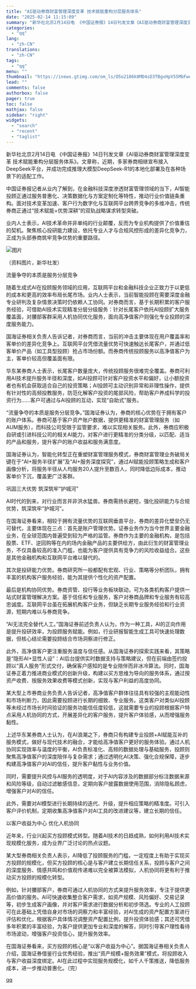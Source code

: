 ```yaml
---
title: "AI驱动券商财富管理深度变革 技术赋能重构分层服务体系"
date: "2025-02-14 11:15:09"
summary: "新华社北京2月14日电 《中国证券报》14日刊发文章《AI驱动券商财富管理深度变革 技术赋能重构..."
categories:
  - "qq"
lang:
  - "zh-CN"
translations:
  - "zh-CN"
tags:
  - "qq"
menu: ""
thumbnail: "https://inews.gtimg.com/om_ls/O5o2186k0MD4sD3TBgxHpV55MbFwewGZIHvXWVek9jhcYAA_640360/0"
lead: ""
comments: false
authorbox: false
pager: true
toc: false
mathjax: false
sidebar: "right"
widgets:
  - "search"
  - "recent"
  - "taglist"
---
```


新华社北京2月14日电 《中国证券报》14日刊发文章《AI驱动券商财富管理深度变革 技术赋能重构分层服务体系》。文章称，近期，多家券商相继宣布接入DeepSeek平台，并成功完成推理大模型DeepSeek-R1的本地化部署及在各种场景下的适配工作。

中国证券报记者从业内了解到，在金融科技深度渗透财富管理领域的当下，AI智能投顾正通过服务普惠化、决策数据化与方案定制化等特性，推动行业价值链条重构。面对技术变革加速、客户行为数字化与互联网平台跨界竞争的多维冲击，传统券商正通过“技术赋能+优势深耕”的双轨战略谋求转型突破。

业内人士表示，AI技术革命并非单纯的行业颠覆，反而为专业机构提供了价值重估的契机。聚焦核心投研能力建设，依托专业人才与合规风控形成的差异化竞争力，正成为头部券商筑牢竞争优势的重要路径。

![图片](https://inews.gtimg.com/om_bt/O969a5mHqNKlsjSZ3cn93HWZqQ23rIzKW1xevo1Mx7AxMAA/641)

（资料图片，新华社发）

流量争夺的本质是服务分层竞争

随着生成式AI在投顾服务领域的应用，互联网平台和金融科技企业正致力于以更低的成本和更高的效率布局长尾市场。业内人士表示，当前智能投顾在需要深度金融专业研判及复杂情景决策时仍依赖人工协同。对券商而言，基于长期积累的客户服务经验，可借助AI技术实现精准分层分级服务：针对长尾客户依托AI投顾扩大服务覆盖面，对腰部客群采用人机协同优化服务，面向高净值客户则强化专业投顾的深度服务能力。

国海证券相关负责人告诉记者，对券商而言，当前的冲击主要体现在用户覆盖率和客单价的差异化竞争上。互联网平台凭借流量优势可快速触达长尾客户，并通过低客单价产品（如工具型投顾）抢占市场份额。而券商传统投顾服务以高净值客户为主，客单价较高但覆盖面有限。

华东某券商人士表示，长尾客户数量庞大，传统投顾服务很难完全覆盖。券商可利用AI技术提升服务半径和深度，如AI投顾可针对客户投资水平和偏好，让小额投资者也有机会获取适合自己的投资策略；AI投顾可主动识别异常和非理性操作，提供有针对性的高频投教服务，防范化解客户投资的尾部风险，帮助客户养成科学的投资行为……客户可通过与AI投顾的互动，实现“自助式”服务。

“流量争夺的本质是服务分层竞争。”国海证券认为，券商的核心优势在于拥有客户的账户体系。券商可基于客户资产账户数据，提供更精准的财富管理服务（如AUM服务），而科技公司受限于监管要求，难以实现相关服务。此外，券商应积极自研或引进科技公司的相关AI能力，对客户进行更精准的分类分级，以匹配、适当的产品和服务，提升客户的账户收益和服务满意度。

国海证券认为，智能化转型正在重塑财富管理服务模式，券商财富管理业务破局关键在于“AI+服务半径扩展”及“AI+服务深度探究”，通过AI赋能投顾策略生成和客户画像分析，将服务半径从人均服务20人提升至数百人，同时降低边际成本，推动客单价下沉，覆盖更广泛客群。

巩固三大优势 筑深筑牢“护城河”

AI时代的到来，对行业而言并非洪水猛兽。券商需扬长避短，强化投研能力与合规优势，筑深筑牢“护城河”。

在国海证券看来，相较于拥有流量优势的互联网垂直平台，券商的差异化壁垒仍无可替代，主要体现在三点：首先是账户管理优势。证券业务作为当今世界主要金融业务，在全球范围内普遍受到较为严格的监管。券商作为主要的金融机构，是包括股票、ETF、逆回购等在内的场内金融产品的主要供给方，由此衍生的财富管理业务，不仅具备较高的准入门槛，也能为客户提供具有竞争力的风险收益组合。这些是其他金融机构和互联网平台难以替代的。

其次是投研能力优势。券商研究所一般都配有宏观、行业、策略等分析团队，拥有丰富的机构客户服务经验，能为其提供个性化的资产配置。

最后是机构协同优势。券商资管、投行等业务板块联动，可为各类机构客户提供一站式财富管理解决方案。基于信任和专业服务，客户对券商品牌和专业服务有较高忠诚度。互联网平台虽在拓展机构客户业务，但缺乏长期专业服务经验和行业资源，短期内难以与券商竞争。

“AI无法完全替代人工。”国海证券前述负责人认为，作为一种工具，AI的正向作用是提升投研效率，为投顾服务赋能。例如，行业研报智能生成工具可快速处理数据，但核心结论需要投顾结合市场洞察进行修正。

此外，高净值客户更注重服务温度与信任感。从国海证券的探索实践来看，其策略是“隐形AI+显性人设”：AI后台提供实时数据支持与策略建议，但在前端由签约投顾以“真人服务”形式交付，确保客户感知的是专业陪伴而非冰冷算法。同时，国海证券正着力推进商业模式的创新升级，构建以买方思维为导向的服务体系，通过按资产收费、按服务效果收费等模式创新，实现与客户利益的高度协同。

某大型上市券商业务负责人告诉记者，高净值客户群体往往具有较强的主观能动性和市场判断力，因此需要投顾进行长期的细致、专业服务。这类客户对类似AI投顾等未经过市场长时间验证的服务功能信任度较低，这就需要专业的投顾根据客户特点采用人机协同的方式，开展差异化的客户服务，提升客户体验感，从而增强服务黏性。

上述华东某券商人士认为，在AI浪潮之下，券商只有构建专业投顾+AI赋能互补的服务模式，做好与现代技术的融合，才能给高净值客户更好的服务体验。通过人机协同实现效率与温度的平衡，AI负责标准化、高频的数据处理与基础服务，投顾则聚焦高净值客户的深度陪伴与复杂需求；通过透明化AI决策、强化合规保障，逐步构建高净值客户对AI的信任，提升客户黏性与业务价值。

同时，需要提升风控与AI服务的透明度，对于AI内容涉及的数据部分标注数据来源和风险等级，自动过滤敏感信息，定期向客户披露数据使用范围，消除隐私顾虑，增强客户对AI的信任。

此外，需要对AI模型进行长期持续的迭代、升级，提升相应策略的精准度。可引入客户评价机制，定期收集高净值客户对AI工具的改进建议等，建立长期的信任。

以客户收益为中心 优化人机协同

近年来，行业兴起买方投顾模式转型。随着AI技术的日趋成熟，如何利用AI技术实现规模化服务，成为业界广泛讨论的热点议题。

某大型券商相关负责人表示，AI降低了投顾服务的门槛，一定程度上有助于实现买方投顾的规模化，但买方投顾的核心是与客户建立长期信任关系，投顾与客户之间的深度服务、情感共鸣和价值观传递难以完全被算法模拟，人机协同将更有利于推动买方投顾的规模化转型。

例如，针对腰部客户，券商可通过人机协同的方式来提升服务效率，专注于提供更高价值的服务。AI可快速收集整合客户需求，如资产规模、风险偏好、交易记录等，初步生成客户画像，并对客户需求进行数据分析和初步筛选。专业的人工投顾可在此基础上凭借自身对市场的洞察力和丰富经验，对AI生成的资产配置方案进行评估和优化，根据客户具体情况调整资产配置比例，提升投资体验感；其还可凭借多年积累的丰富经验，为客户提供更加专业和深度的解答，同时引导客户理性看待市场波动，增强客户投资信心，提升服务效率。

在国海证券看来，买方投顾的核心是“以客户收益为中心”。据国海证券相关负责人介绍，国海证券借鉴行业优秀经验，推出“资产规模+服务效果”模式，将投顾收入与客户收益深度绑定。AI在此过程中实现服务规模化，如千人千策推送，降低服务成本，进一步推动普惠化。（完）

[qq](https://new.qq.com/rain/a/20250214A038RG00)
